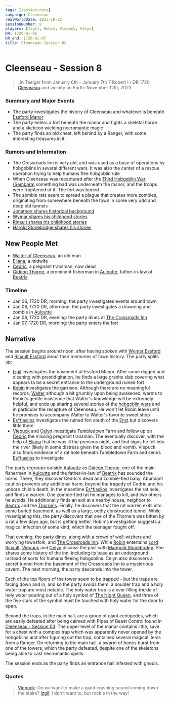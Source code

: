 ```yaml
---
tags: [session-note]
campaign: Cleenseau
realWorldDate: 2023-10-22
sessionNumber: 8
players: [Izgil, Robin, Viepuck, Celyn]
DR: 1720-01-06
DR_end: 1720-01-07
title: Cleenseau Session 08
---
```

# Cleenseau - Session 8
>_in Taelgar from January 6th - January 7th
>7 Robert I / DR 1720
>[Cleenseau](<../../../gazetteer/greater-sembara/sembara/barony-of-aveil/cleenseau-region/cleenseau/cleenseau.md>) and vicinity
>on Earth: November 12th, 2023

### Summary and Major Events
* The party investigates the history of Cleenseau and whatever is beneath [Essford Manor](<../../../gazetteer/greater-sembara/sembara/barony-of-aveil/cleenseau-region/cleenseau/essford-manor.md>)
* The party enters a fort beneath the manor and fights a skeletal horde and a skeleton wielding necromantic magic
* The party finds an old chest, left behind by a Ranger, with some interesting treasures in it

### Rumors and Information
* The Crossroads Inn is very old, and was used as a base of operations by hobgoblins in several different wars. It was also the center of a rescue operation trying to help humans flee hobgoblin rule
* When Cleenseau was recaptured after the [Third Hobgoblin War (Sembara)](<../../../history/third-hobgoblin-war-sembara.md>) something bad was underneath the manor, and the troops were frightened of it. The fort was buried
* The zombie rats seem to spread a plague that creates more zombies, originating from somewhere beneath the town in some very odd and deep old tunnels
* [Jonathon shares historical background](<../../../people/sembarans/jonathon-henwyn.md#jonathons-history-lesson>)
* [Wymar shares his childhood stories](<../../../people/sembarans/wymar-essford.md#wymars-story-of-childhood>)
* [Rinault shares his childhood stories](<../../../people/sembarans/rinault-essford.md#rinaults-childhood-stories>)
* [Harold Stonebridge shares his stories](<../../../people/halflings/harold-stonebridge.md#stories>)
## New People Met
* [Walter of Cleenseau](<../../../people/sembarans/walter-of-cleenseau.md>), an old man 
* [Eliana](<../../../people/sembarans/eliana.md>), a midwife
* [Cedric](<../../../people/sembarans/cedric.md>), a pregnant transman, now dead
* [Gideon Thorne](<../../../people/sembarans/gideon-thorne.md>), a prominent fisherman in [Auloutte](<../../../gazetteer/greater-sembara/sembara/barony-of-aveil/cleenseau-region/auloutte.md>), father-in-law of [Beatrix](<../../../people/sembarans/beatrix-thorne.md>)

### Timeline
* Jan 06, 1720 DR, morning: the party investigates events around town
* Jan 06, 1720 DR, afternoon: the party investigates a drowning and zombie in [Auloutte](<../../../gazetteer/greater-sembara/sembara/barony-of-aveil/cleenseau-region/auloutte.md>)
* Jan 06, 1720 DR, evening: the party dines at [The Crossroads Inn](<../../../gazetteer/greater-sembara/sembara/barony-of-aveil/cleenseau-region/cleenseau/the-crossroads-inn.md>)
* Jan 07, 1720 DR, morning: the party enters the fort
## Narrative
The session begins around noon, after having spoken with [Wymar Essford](<../../../people/sembarans/wymar-essford.md>) and [Rinault Essford](<../../../people/sembarans/rinault-essford.md>) about their memories of town history. The party splits up:

* [Izgil](<../../../people/pcs/cleenseau/izgil-moonseeker.md>) investigates the basement of Essford Manor. After some digged and cleaning with prestidigitation, he finds a large granite slab covering what appears to be a secret entrance to the underground ruined fort
* [Robin](<../../../people/pcs/cleenseau/robin-of-abenfyrd.md>) investigates the garrison. Although there are no meaningful records, [Walter](<../../../people/sembarans/walter-of-cleenseau.md>) although a bit grumbly upon being awakened, warms to Robin's gentle insistence that Walter's knowledge will be extremely helpful, and ends up sharing several stories of the [hobgoblin wars](<../../../history/third-hobgoblin-war-sembara.md>) and in particular the recapture of Cleenseau. He won't let Robin leave until he promises to accompany Walter to Walter's favorite sweet shop
* [Es*tiasilos](<../../../people/pcs/cleenseau/estiasilos.md>) investigates the ruined fort south of the [Enst](<../../../gazetteer/greater-sembara/rivers/wistel-enst-watershed/enst.md>) but discovers little there
* [Viepuck](<../../../people/pcs/cleenseau/viepuck.md>) and [Celyn](<../../../people/pcs/cleenseau/celyn.md>) investigate Tumbledown Farm and follow up on [Cedric](<../../../people/sembarans/cedric.md>) the missing pregnant transman. The eventually discover, with the help of [Eliana](<../../../people/sembarans/eliana.md>) that he was ill the previous night, and find signs he fell into the river (likely in some distress given the blood and vomit). Viepuck also finds evidence of a rat hole beneath Tumbledown Farm and sends [Es*tiasilos](<../../../people/pcs/cleenseau/estiasilos.md>) to investigate

The party regroups outside [Auloutte](<../../../gazetteer/greater-sembara/sembara/barony-of-aveil/cleenseau-region/auloutte.md>) as [Gideon Thorne](<../../../people/sembarans/gideon-thorne.md>), one of the main fishermen in [Auloutte](<../../../gazetteer/greater-sembara/sembara/barony-of-aveil/cleenseau-region/auloutte.md>) and the father-in-law of [Beatrix](<../../../people/sembarans/beatrix-thorne.md>) has sounded the horns. There, they discover Cedric's dead and zombie-fied baby. Abundant caution prevents any additional harm, beyond the tragedy of Cedric and his unborn child's death.  In the meantime [Es*tiasilos](<../../../people/pcs/cleenseau/estiasilos.md>) investigates the rat hole, and finds a warren. One zombie-fied rat he manages to kill, and two others he avoids. He additionally finds an exit at a nearby house, neighbor to [Beatrix](<../../../people/sembarans/beatrix-thorne.md>) and the [Thorne's](<../../../people/sembarans/jon-thorne.md>). Finally, he discovers that the rat warren exits into some buried basement, as well as a large, oddly constructed tunnel. While investigating this, the party discovers that one of the Thorne's was bitten by a rat a few days ago, but is getting better. Robin's investigation suggests a magical infection of some kind, which the teenager fought off.

That evening, the party dines, along with a crowd of well-wishers and worrying townsfolk, and [The Crossroads Inn](<../../../gazetteer/greater-sembara/sembara/barony-of-aveil/cleenseau-region/cleenseau/the-crossroads-inn.md>). While [Robin](<../../../people/pcs/cleenseau/robin-of-abenfyrd.md>) entertains [Lord Rinault](<../../../people/sembarans/rinault-essford.md>), [Viepuck](<../../../people/pcs/cleenseau/viepuck.md>) and [Celyn](<../../../people/pcs/cleenseau/celyn.md>) discuss the past with [Marigold Stonebridge](<../../../people/halflings/marigold-stonebridge.md>). She shares some history of the inn, including its base as an underground railroad of sorts for humans fleeing hobgoblins. Celyn also discovers a secret tunnel from the basement of the Crossroads Inn to a mysterious cavern. The next morning, the party descends into the tower. 

Each of the top floors of the tower seem to be trapped - but the traps are facing down and in, and so the party avoids them: a boulder trap and a holy water trap are most notable. The holy water trap is a ever filling trickle of holy water pouring out of a holy symbol of [The Night Queen](<../../../cosmology/gods/incorporeal-gods/mos-numena-pantheon/the-night-queen.md>), and three of the five stars of the symbol must be touched with holy water for the door to open.

Beyond the traps, in the main hall, are a group of giant centipedes, which are easily defeated after being calmed with Pipes of Beast Control found in [Cleenseau - Session 03](<./cleenseau-session-03.md>). The upper level of the manor contains little, save for a chest with a complex trap which was apparently never opened by the hobgoblins and after figuring out the trap, contained several magical items from a Ranger.  On returning to the main hall, a swarm of bones burst from one of the towers, which the party defeated, despite one of the skeletons being able to cast necromantic spells. 

The session ends as the party finds an entrance hall infested with ghouls. 
### Quotes

>[Viepuck](<../../../people/pcs/cleenseau/viepuck.md>): Do we want to make a giant crashing sound coming down the stairs?
   [Izgil](<../../../people/pcs/cleenseau/izgil-moonseeker.md>): I don't want to, but rock's in the way!

